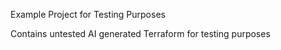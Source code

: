 Example Project for Testing Purposes

Contains untested AI generated Terraform for testing purposes
